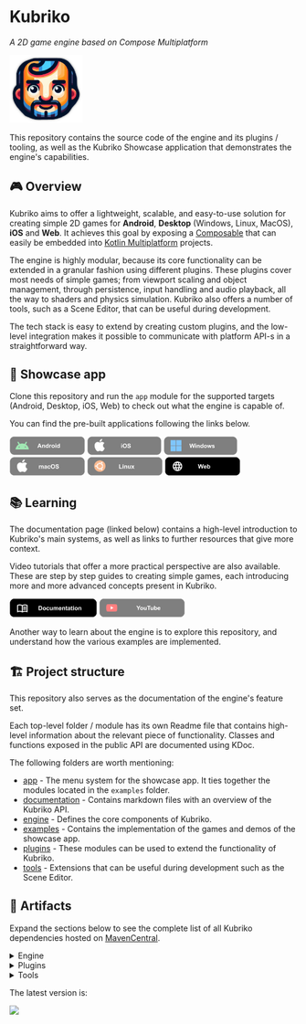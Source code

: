 # Kubriko
*A 2D game engine based on Compose Multiplatform*

<img src="documentation/images/logo.png" width="128px"  alt="Kubriko logo"/>

This repository contains the source code of the engine and its plugins / tooling, as well as the Kubriko Showcase application that demonstrates the engine's capabilities.

## 🎮 Overview
Kubriko aims to offer a lightweight, scalable, and easy-to-use solution for creating simple 2D games for **Android**, **Desktop** (Windows, Linux, MacOS), **iOS** and **Web**.
It achieves this goal by exposing a [Composable](https://www.jetbrains.com/compose-multiplatform/) that can easily be embedded into [Kotlin Multiplatform](https://kotlinlang.org/docs/multiplatform.html) projects.

The engine is highly modular, because its core functionality can be extended in a granular fashion using different plugins.
These plugins cover most needs of simple games; from viewport scaling and object management, through persistence, input handling and audio playback, all the way to shaders and physics simulation.
Kubriko also offers a number of tools, such as a Scene Editor, that can be useful during development.

The tech stack is easy to extend by creating custom plugins, and the low-level integration makes it possible to communicate with platform API-s in a straightforward way.

## 🎨 Showcase app
Clone this repository and run the `app` module for the supported targets (Android, Desktop, iOS, Web) to check out what the engine is capable of.

You can find the pre-built applications following the links below.

[<img src="documentation/images/badge_android_coming_soon.png" alt="Download for Android" height="33px" />](#)
[<img src="documentation/images/badge_ios_coming_soon.png" alt="Download for iOS" height="33px" />](#)
[<img src="documentation/images/badge_windows_coming_soon.png" alt="Download for Windows" height="33px" />](#)
[<img src="documentation/images/badge_macos_coming_soon.png" alt="Download for macOS" height="33px" />](#)
[<img src="documentation/images/badge_linux_coming_soon.png" alt="Download for Linux" height="33px" />](#)
[<img src="documentation/images/badge_web.png" alt="Download for Web" height="33px" />](https://pandulapeter.github.io/kubriko/)

## 📚 Learning
The documentation page (linked below) contains a high-level introduction to Kubriko's main systems, as well as links to further resources that give more context.

Video tutorials that offer a more practical perspective are also available.
These are step by step guides to creating simple games, each introducing more and more advanced concepts present in Kubriko.

[<img src="documentation/images/badge_documentation.png" alt="Documentation" height="33px" />](https://github.com/pandulapeter/kubriko/blob/main/documentation/README.md)
[<img src="documentation/images/badge_youtube_coming_soon.png" alt="YouTube" height="33px" />](#)

Another way to learn about the engine is to explore this repository, and understand how the various examples are implemented.

## 🏗️ Project structure
This repository also serves as the documentation of the engine's feature set.

Each top-level folder / module has its own Readme file that contains high-level information about the relevant piece of functionality.
Classes and functions exposed in the public API are documented using KDoc.

The following folders are worth mentioning:
- [app](https://github.com/pandulapeter/kubriko/tree/main/app) - The menu system for the showcase app. It ties together the modules located in the `examples` folder.
- [documentation](https://github.com/pandulapeter/kubriko/tree/main/documentation) - Contains markdown files with an overview of the Kubriko API.
- [engine](https://github.com/pandulapeter/kubriko/tree/main/engine) - Defines the core components of Kubriko.
- [examples](https://github.com/pandulapeter/kubriko/tree/main/examples) - Contains the implementation of the games and demos of the showcase app.
- [plugins](https://github.com/pandulapeter/kubriko/tree/main/plugins) - These modules can be used to extend the functionality of Kubriko.
- [tools](https://github.com/pandulapeter/kubriko/tree/main/tools) - Extensions that can be useful during development such as the Scene Editor.

## 📜 Artifacts
Expand the sections below to see the complete list of all Kubriko dependencies hosted on [MavenCentral](https://repo1.maven.org/maven2/io/github/pandulapeter/kubriko/).

<details>
<summary>Engine</summary>


- `io.github.pandulapeter.kubriko:engine`

</details>
<details>
<summary>Plugins</summary>


- `io.github.pandulapeter.kubriko:plugins:audio-player`
 - `io.github.pandulapeter.kubriko:plugins:collision`
- `io.github.pandulapeter.kubriko:plugins:keyboard-input`
- `io.github.pandulapeter.kubriko:plugins:particles`
- `io.github.pandulapeter.kubriko:plugins:persistence`
- `io.github.pandulapeter.kubriko:plugins:physics`
- `io.github.pandulapeter.kubriko:plugins:pointer-input`
- `io.github.pandulapeter.kubriko:plugins:serialization`
- `io.github.pandulapeter.kubriko:plugins:shaders`
- `io.github.pandulapeter.kubriko:plugins:sprites`

</details>
<details>
<summary>Tools</summary>


- `io.github.pandulapeter.kubriko:tools:debug-menu`
- `io.github.pandulapeter.kubriko:tools:scene-editor`

</details>

The latest version is:

[![](https://maven-badges.herokuapp.com/maven-central/io.github.pandulapeter.kubriko/engine/badge.svg?style=flat)](https://repo1.maven.org/maven2/io/github/pandulapeter/kubriko/)